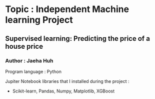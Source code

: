 # Topic : Independent Machine learning Project 

## Supervised learning: Predicting the price of a house price

### Author : Jaeha Huh

Program language : Python 

Jupiter Notebook libraries that I installed during the project :
- Scikit-learn, Pandas, Numpy, Matplotlib, XGBoost 


